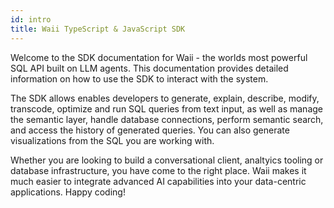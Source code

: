 ```yaml
---
id: intro
title: Waii TypeScript & JavaScript SDK
---
```


Welcome to the SDK documentation for Waii - the worlds most powerful SQL API built on LLM agents. This documentation provides detailed information on how to use the SDK to interact with the system.

The SDK allows enables developers to generate, explain, describe, modify, transcode, optimize and run SQL queries from text input, as well as manage the semantic layer, handle database connections, perform semantic search, and access the history of generated queries. You can also generate visualizations from the SQL you are working with.

Whether you are looking to build a conversational client, analtyics tooling or database infrastructure, you have come to the right place. Waii makes it much easier to integrate advanced AI capabilities into your data-centric applications. Happy coding!
